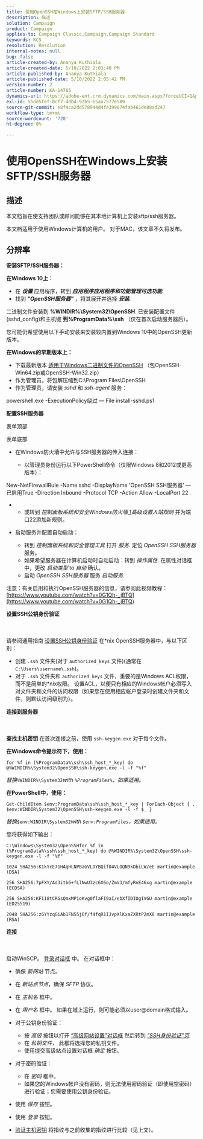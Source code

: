 ```yaml
---
title: 使用OpenSSH在Windows上安装SFTP/SSH服务器
description: 描述
solution: Campaign
product: Campaign
applies-to: Campaign Classic,Campaign,Campaign Standard
keywords: KCS
resolution: Resolution
internal-notes: null
bug: false
article-created-by: Ananya Kuthiala
article-created-date: 5/10/2022 2:03:40 PM
article-published-by: Ananya Kuthiala
article-published-date: 5/10/2022 2:05:42 PM
version-number: 2
article-number: KA-14765
dynamics-url: https://adobe-ent.crm.dynamics.com/main.aspx?forceUCI=1&pagetype=entityrecord&etn=knowledgearticle&id=f3e81ffc-69d0-ec11-a7b5-0022480a8e40
exl-id: 55dd5fef-0cf7-4db4-92b5-65aa7577e589
source-git-commit: e8f4ca2dd578944d4fe399074fab461de88ad247
workflow-type: tm+mt
source-wordcount: '728'
ht-degree: 0%

---
```


# 使用OpenSSH在Windows上安装SFTP/SSH服务器

## 描述


本文档旨在使支持团队或顾问能够在其本地计算机上安装sftp/ssh服务器。

本文档适用于使用Windows计算机的用户。 对于MAC，该文章不久将发布。


## 分辨率


<b>安装SFTP/SSH服务器：</b>

<b>在Windows 10上：</b>

- 在 <b>*设置</b>* 应用程序，转到 <b>*应用程序应用程序和功能管理可选功能</b>*.
- 找到 <b>*&quot;OpenSSH服务器&quot;</b>* ，将其展开并选择 <b>*安装</b>*.


二进制文件安装到 <b>%WINDIR%\System32\OpenSSH</b>. 已安装配置文件(sshd_config)和主机键 <b>到%ProgramData%\ssh</b> （仅在首次启动服务器后）。

您可能仍希望使用以下手动安装来安装较内置到Windows 10中的OpenSSH更新版本。

<b>在Windows的早期版本上：</b>

- 下载最新版本 [适用于Windows二进制文件的OpenSSH](https://github.com/PowerShell/Win32-OpenSSH/releases "https://github.com/PowerShell/Win32-OpenSSH/releases") （包OpenSSH-Win64.zip或OpenSSH-Win32.zip）
- 作为管理员，将包解压缩到C:\Program Files\OpenSSH
- 作为管理员，请安装 *sshd* 和 *ssh-agent* 服务：


powershell.exe -ExecutionPolicy绕过 — File install-sshd.ps1



<b>配置SSH服务器</b>

表单顶部

表单底部

- 在Windows防火墙中允许与SSH服务器的传入连接：

   - 以管理员身份运行以下PowerShell命令（仅限Windows 8和2012或更高版本）：


New-NetFirewallRule -Name sshd -DisplayName &#39;OpenSSH SSH服务器&#39; — 已启用True -Direction Inbound -Protocol TCP -Action Allow -LocalPort 22

- 
   - 或转到 *控制面板系统和安全Windows防火墙*[ 1](https://winscp.net/eng/docs/guide_windows_openssh_server#fn1)*高级设置入站规则* 并为端口22添加新规则。
- 启动服务并配置自动启动：

   - 转到 *控制面板系统和安全管理工具* 打开 *服务*. 定位 *OpenSSH SSH服务器* 服务。
   - 如果希望服务器在计算机启动时自动启动：转到 *操作属性*. 在属性对话框中，更改 *启动类型* to *自动* 确认。
   - 启动 *OpenSSH SSH服务器* 服务 *启动服务*.


注意：有关启用和执行OpenSSH服务器的信息，请参阅此视频教程： [https://www.youtube.com/watch?v=0G1Qh-_jBTQ](https://www.youtube.com/watch?v=0G1Qh-_jBTQ)



<b>设置SSH公钥身份验证</b>
<br><br> <br><br>
请参阅通用指南 [设置SSH公钥身份验证](https://winscp.net/eng/docs/guide_public_key) 在\*nix OpenSSH服务器中，与以下区别：

- 创建 `.ssh` 文件夹(对于 `authorized_keys` 文件)(通常在 `C:\Users\username\.ssh`)。
- 对于 `.ssh` 文件夹和 `authorized_keys` 文件，重要的是Windows ACL权限，而不是简单的\*nix权限。 设置ACL，以便只有相应的Windows帐户必须写入对文件夹和文件的访问权限（如果您在使用相应帐户登录时创建文件夹和文件，则默认访问级别为）。


<b>连接到服务器</b>
<br><br> <br><br><b>查找主机密钥</b>
在首次连接之前，使用 `ssh-keygen.exe` 对于每个文件。

<b>在Windows命令提示符下，使用： </b>


```
for %f in (%ProgramData%\ssh\ssh_host_*_key) do @%WINDIR%\System32\OpenSSH\ssh-keygen.exe -l -f "%f"
```


*替换&#x200B;*`%WINDIR%\System32`*with *`%ProgramFiles%`*，如果适用。*

<b>在PowerShell中，使用： </b>


```
Get-ChildItem $env:ProgramData\ssh\ssh_host_*_key | ForEach-Object { . $env:WINDIR\System32\OpenSSH\ssh-keygen.exe -l -f $_ }
```


*替换&#x200B;*`$env:WINDIR\System32`*with *`$env:ProgramFiles`*，如果适用。*

您将获得如下输出：


```
C:\Windows\System32\OpenSSHfor %f in (%ProgramData%\ssh\ssh_host_*_key) do @%WINDIR%\System32\OpenSSH\ssh-keygen.exe -l -f "%f"
```



```
1024 SHA256:K1kYcE7GHAqHLNPBaGVLOYBQif04VLOQN9kDbiLW/eE martin@example (DSA)
```



```
256 SHA256:7pFXY/Ad3itb6+fLlNwU3zc6X6o/ZmV3/mfyRnE46xg martin@example (ECDSA)
```



```
256 SHA256:KFi18tCRGsQmxMPioKvg0flaFI9aI/ebXfIDIOgIVGU martin@example (ED25519)
```



```
2048 SHA256:z6YYzqGiAb1FN55jOf/f4fqR1IJvpXlKxaZXRtP2mX8 martin@example (RSA)
```




<b>连接</b>
<br><br> <br><br>
启动WinSCP。 [登录对话框](https://winscp.net/eng/docs/ui_login) 中。 在对话框中：

- 确保 *新网站* 节点。
- 在 *新站点节点*，确保 *SFTP* 协议。
- 在 *主机名* 框中。
- 在 *用户名* 框中。 如果在域上运行，则可能必须以user@domain格式输入。
- 对于公钥身份验证：

   - 按 *高级* 按钮以打开 [“高级网站设置”对话框](https://winscp.net/eng/docs/ui_login_advanced) 然后转到 *[“SSH身份验证”页](https://winscp.net/eng/docs/ui_login_authentication)*.
   - 在 *私钥文件，* 此框将选择您的私钥文件。
   - 使用提交高级站点设置对话框 *确定* 按钮。
- 对于密码验证：

   - 在 *密码* 框中。
   - 如果您的Windows帐户没有密码，则无法使用密码验证（即使用空密码）进行验证；您需要使用公钥身份验证。
- 使用 *保存* 按钮。
- 使用 *登录* 按钮。
- [验证主机密钥](https://winscp.net/eng/docs/ssh_verifying_the_host_key) 将指纹与之前收集的指纹进行比较（见上文）。

